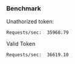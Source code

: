 ### Benchmark

Unathorized token:
```
Requests/sec:  35968.79
```

Valid Token
```
Requests/sec:  36619.10
```
